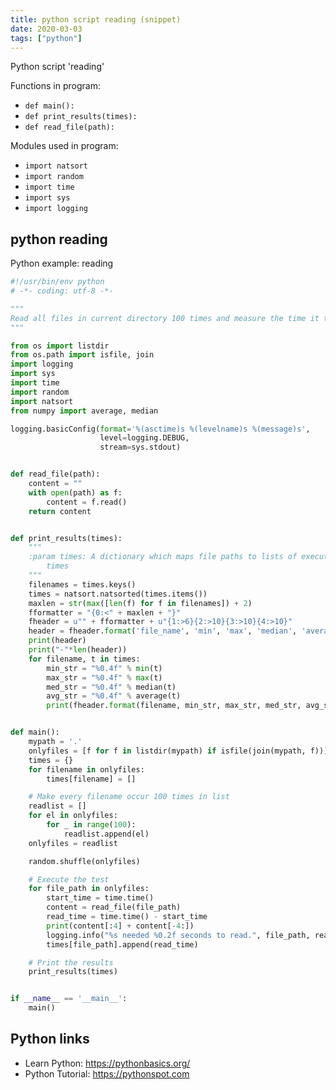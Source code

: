 ```yaml
---
title: python script reading (snippet)
date: 2020-03-03
tags: ["python"]
---
```

Python script 'reading'

Functions in program: 
* `def main():`
* `def print_results(times):`
* `def read_file(path):`

Modules used in program: 
* `import natsort`
* `import random`
* `import time`
* `import sys`
* `import logging`

## python reading

Python example: reading

```python
#!/usr/bin/env python
# -*- coding: utf-8 -*-

"""
Read all files in current directory 100 times and measure the time it takes.
"""

from os import listdir
from os.path import isfile, join
import logging
import sys
import time
import random
import natsort
from numpy import average, median

logging.basicConfig(format='%(asctime)s %(levelname)s %(message)s',
                    level=logging.DEBUG,
                    stream=sys.stdout)


def read_file(path):
    content = ""
    with open(path) as f:
        content = f.read()
    return content


def print_results(times):
    """
    :param times: A dictionary which maps file paths to lists of execution
        times
    """
    filenames = times.keys()
    times = natsort.natsorted(times.items())
    maxlen = str(max([len(f) for f in filenames]) + 2)
    fformatter = "{0:<" + maxlen + "}"
    fheader = u"" + fformatter + u"{1:>6}{2:>10}{3:>10}{4:>10}"
    header = fheader.format('file_name', 'min', 'max', 'median', 'average')
    print(header)
    print("-"*len(header))
    for filename, t in times:
        min_str = "%0.4f" % min(t)
        max_str = "%0.4f" % max(t)
        med_str = "%0.4f" % median(t)
        avg_str = "%0.4f" % average(t)
        print(fheader.format(filename, min_str, max_str, med_str, avg_str))


def main():
    mypath = '.'
    onlyfiles = [f for f in listdir(mypath) if isfile(join(mypath, f))]
    times = {}
    for filename in onlyfiles:
        times[filename] = []

    # Make every filename occur 100 times in list
    readlist = []
    for el in onlyfiles:
        for _ in range(100):
            readlist.append(el)
    onlyfiles = readlist

    random.shuffle(onlyfiles)

    # Execute the test
    for file_path in onlyfiles:
        start_time = time.time()
        content = read_file(file_path)
        read_time = time.time() - start_time
        print(content[:4] + content[-4:])
        logging.info("%s needed %0.2f seconds to read.", file_path, read_time)
        times[file_path].append(read_time)

    # Print the results
    print_results(times)


if __name__ == '__main__':
    main()


```

## Python links

- Learn Python: https://pythonbasics.org/
- Python Tutorial: https://pythonspot.com
